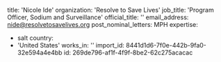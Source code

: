 title: 'Nicole Ide'
organization: 'Resolve to Save Lives'
job_title: 'Program Officer, Sodium and Surveillance'
official_title: ''
email_address: nide@resolvetosavelives.org
post_nominal_letters: MPH
expertise:
  - salt
country:
  - 'United States'
works_in: ''
import_id: 8441d1d6-7f0e-442b-9fa0-32e594a4e4bb
id: 269de796-af1f-4f9f-8be2-62c275acacac

